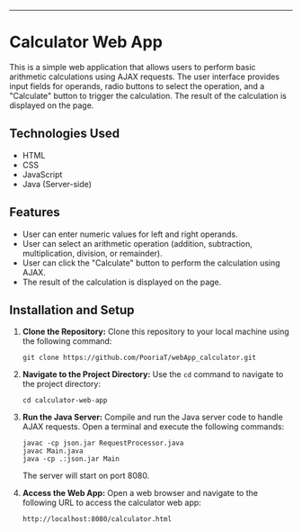 ---

# Calculator Web App

This is a simple web application that allows users to perform basic arithmetic calculations using AJAX requests. The user interface provides input fields for operands, radio buttons to select the operation, and a "Calculate" button to trigger the calculation. The result of the calculation is displayed on the page.

## Technologies Used

- HTML
- CSS
- JavaScript
- Java (Server-side)

## Features

- User can enter numeric values for left and right operands.
- User can select an arithmetic operation (addition, subtraction, multiplication, division, or remainder).
- User can click the "Calculate" button to perform the calculation using AJAX.
- The result of the calculation is displayed on the page.

## Installation and Setup

1. **Clone the Repository:** Clone this repository to your local machine using the following command:

   ```
   git clone https://github.com/PooriaT/webApp_calculator.git
   ```

2. **Navigate to the Project Directory:** Use the `cd` command to navigate to the project directory:

   ```
   cd calculator-web-app
   ```

3. **Run the Java Server:** Compile and run the Java server code to handle AJAX requests. Open a terminal and execute the following commands:

   ```
   javac -cp json.jar RequestProcessor.java
   javac Main.java
   java -cp .:json.jar Main
   ```

   The server will start on port 8080.

4. **Access the Web App:** Open a web browser and navigate to the following URL to access the calculator web app:

   ```
   http://localhost:8080/calculator.html
   ```